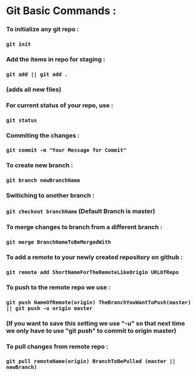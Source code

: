 # Git Basic Commands : 

### To initialize any git repo : 
### ``` git init ```
### Add the items in repo for staging : 
### ``` git add || git add . ``` 
### (adds all new files)
### For current status of your repo, use : 
### ``` git status ```
### Commiting the changes : 
### ``` git commit -m "Your Message for Commit" ```
### To create new branch : 
### ``` git branch newBranchName ```
### Switiching to another branch :
###  ``` git checkout branchName ``` (Default Branch is master)
### To merge changes to branch from a different branch : 
### ``` git merge BranchNameToBeMergedWith ```
### To add a remote to your newly created repository on github : 
### ``` git remote add ShortNameForTheRemoteLikeOrigin URLOfRepo ```
### To push to the remote repo we use : 
### ``` git push NameOfRemote(origin) TheBranchYouWantToPush(master) || git push -u origin master ``` 
### (If you want to save this setting we use "-u" so that next time we only have to use "git push" to commit to origin master)
### To pull changes from remote repo : 
### ``` git pull remoteName(origin) BranchToBePulled (master || newBranch) ```
